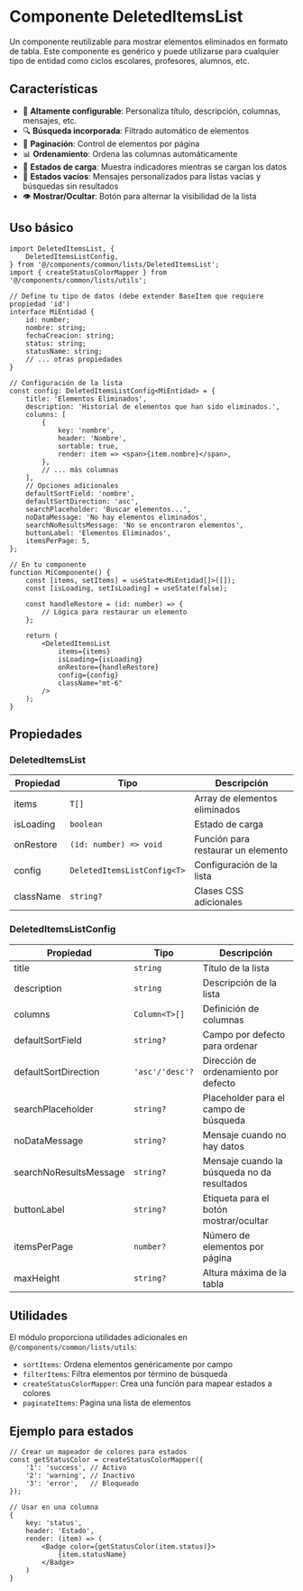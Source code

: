 # Componente DeletedItemsList

Un componente reutilizable para mostrar elementos eliminados en formato de tabla. Este componente es genérico y puede utilizarse para cualquier tipo de entidad como ciclos escolares, profesores, alumnos, etc.

## Características

- 🔄 **Altamente configurable**: Personaliza título, descripción, columnas, mensajes, etc.
- 🔍 **Búsqueda incorporada**: Filtrado automático de elementos
- 🔢 **Paginación**: Control de elementos por página
- 📊 **Ordenamiento**: Ordena las columnas automáticamente
- 💫 **Estados de carga**: Muestra indicadores mientras se cargan los datos
- 🚫 **Estados vacíos**: Mensajes personalizados para listas vacías y búsquedas sin resultados
- 👁️ **Mostrar/Ocultar**: Botón para alternar la visibilidad de la lista

## Uso básico

```tsx
import DeletedItemsList, {
    DeletedItemsListConfig,
} from '@/components/common/lists/DeletedItemsList';
import { createStatusColorMapper } from '@/components/common/lists/utils';

// Define tu tipo de datos (debe extender BaseItem que requiere propiedad 'id')
interface MiEntidad {
    id: number;
    nombre: string;
    fechaCreacion: string;
    status: string;
    statusName: string;
    // ... otras propiedades
}

// Configuración de la lista
const config: DeletedItemsListConfig<MiEntidad> = {
    title: 'Elementos Eliminados',
    description: 'Historial de elementos que han sido eliminados.',
    columns: [
        {
            key: 'nombre',
            header: 'Nombre',
            sortable: true,
            render: item => <span>{item.nombre}</span>,
        },
        // ... más columnas
    ],
    // Opciones adicionales
    defaultSortField: 'nombre',
    defaultSortDirection: 'asc',
    searchPlaceholder: 'Buscar elementos...',
    noDataMessage: 'No hay elementos eliminados',
    searchNoResultsMessage: 'No se encontraron elementos',
    buttonLabel: 'Elementos Eliminados',
    itemsPerPage: 5,
};

// En tu componente
function MiComponente() {
    const [items, setItems] = useState<MiEntidad[]>([]);
    const [isLoading, setIsLoading] = useState(false);

    const handleRestore = (id: number) => {
        // Lógica para restaurar un elemento
    };

    return (
        <DeletedItemsList
            items={items}
            isLoading={isLoading}
            onRestore={handleRestore}
            config={config}
            className="mt-6"
        />
    );
}
```

## Propiedades

### DeletedItemsList

| Propiedad | Tipo                        | Descripción                        |
| --------- | --------------------------- | ---------------------------------- |
| items     | `T[]`                       | Array de elementos eliminados      |
| isLoading | `boolean`                   | Estado de carga                    |
| onRestore | `(id: number) => void`      | Función para restaurar un elemento |
| config    | `DeletedItemsListConfig<T>` | Configuración de la lista          |
| className | `string?`                   | Clases CSS adicionales             |

### DeletedItemsListConfig

| Propiedad              | Tipo            | Descripción                                 |
| ---------------------- | --------------- | ------------------------------------------- |
| title                  | `string`        | Título de la lista                          |
| description            | `string`        | Descripción de la lista                     |
| columns                | `Column<T>[]`   | Definición de columnas                      |
| defaultSortField       | `string?`       | Campo por defecto para ordenar              |
| defaultSortDirection   | `'asc'/'desc'?` | Dirección de ordenamiento por defecto       |
| searchPlaceholder      | `string?`       | Placeholder para el campo de búsqueda       |
| noDataMessage          | `string?`       | Mensaje cuando no hay datos                 |
| searchNoResultsMessage | `string?`       | Mensaje cuando la búsqueda no da resultados |
| buttonLabel            | `string?`       | Etiqueta para el botón mostrar/ocultar      |
| itemsPerPage           | `number?`       | Número de elementos por página              |
| maxHeight              | `string?`       | Altura máxima de la tabla                   |

## Utilidades

El módulo proporciona utilidades adicionales en `@/components/common/lists/utils`:

- `sortItems`: Ordena elementos genéricamente por campo
- `filterItems`: Filtra elementos por término de búsqueda
- `createStatusColorMapper`: Crea una función para mapear estados a colores
- `paginateItems`: Pagina una lista de elementos

## Ejemplo para estados

```tsx
// Crear un mapeador de colores para estados
const getStatusColor = createStatusColorMapper({
    '1': 'success', // Activo
    '2': 'warning', // Inactivo
    '3': 'error',   // Bloqueado
});

// Usar en una columna
{
    key: 'status',
    header: 'Estado',
    render: (item) => (
        <Badge color={getStatusColor(item.status)}>
            {item.statusName}
        </Badge>
    )
}
```
